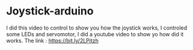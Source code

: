 # Joystick-arduino
I did this video to control to show you how the joystick works, I controled some LEDs and servomotor, I did a youtube video to show yo how did it works. 
The link : 
https://bit.ly/2LPitzh
